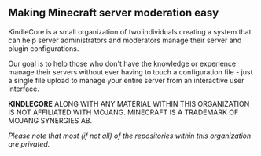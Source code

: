 ## Making Minecraft server moderation easy

KindleCore is a small organization of two individuals creating a system that can help server administrators and moderators manage their server and plugin configurations. 

Our goal is to help those who don't have the knowledge or experience manage their servers without ever having to touch a configuration file - just a single file upload to manage your entire server from an interactive user interface.

**KINDLECORE** ALONG WITH ANY MATERIAL WITHIN THIS ORGANIZATION IS NOT AFFILIATED WITH MOJANG. MINECRAFT IS A TRADEMARK OF MOJANG SYNERGIES AB.

*Please note that most (if not all) of the repositories within this organization are privated.*

